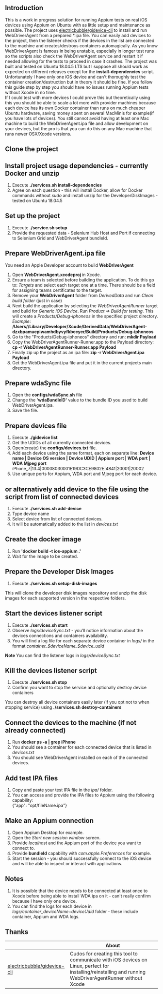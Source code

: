 ## Introduction

This is a work in progress solution for running Appium tests on real iOS devices using Appium on Ubuntu with as little setup and maintenance as possible. The project uses [electricbubble/gidevice-cli](https://github.com/electricbubble/gidevice-cli) to install and run WebDriverAgent from a prepared *.ipa file. You can easily add devices to the project, then the listener checks if the devices in the list are connected to the machine and creates/destroys containers automagically. As you know WebDriverAgent is famous in being unstable, especially in longer test runs so the scripts also check the WebDriverAgent service and restart it if needed allowing for the tests to proceed in case it crashes. The project was built and tested on Ubuntu 18.04.5 LTS but I suppose all should work as expected on different releases except for the **install-dependencies** script. Unfortunately I have only one iOS device and can't thoroughly test the container creation/destruction but in theory it should be fine. If you follow this guide step by step you should have no issues running Appium tests without Xcode in no time.  
If I could test with more devices I could prove this but theoretically using this you should be able to scale a lot more with provider machines because each device has its own Docker container than runs on much cheaper Ubuntu hardware, saving money spent on several MacMinis for example(if you have lots of devices). You still cannot avoid having at least one Mac machine to build the WebDriverAgent.ipa file and allow development on your devices, but the pro is that you can do this on any Mac machine that runs newer OSX/Xcode versions.

## Clone the project

## Install project usage dependencies - currently Docker and unzip

1. Execute **./services.sh install-dependencies**
2. Agree on each question - this will install Docker, allow for Docker commands without *sudo* and install unzip for the DeveloperDiskImages - tested on Ubuntu 18.04.5

## Set up the project
1. Execute **./service.sh setup**
2. Provide the requested data - Selenium Hub Host and Port if connecting to Selenium Grid and WebDriverAgent bundleId.

## Prepare WebDriverAgent.ipa file

You need an Apple Developer account to build **WebDriverAgent**

1. Open **WebDriverAgent.xcodeproj** in Xcode.
2. Ensure a team is selected before building the application. To do this go to: *Targets* and select each target one at a time. There should be a field for assigning teams certificates to the target.
3. Remove your **WebDriverAgent** folder from *DerivedData* and run *Clean build folder* (just in case)
4. Next build the application by selecting the *WebDriverAgentRunner* target and build for *Generic iOS Device*. Run *Product => Build for testing*. This will create a *Products/Debug-iphoneos* in the specified project directory.  
*Example*: **/Users/<username>/Library/Developer/Xcode/DerivedData/WebDriverAgent-dzxbpamuepiwamhdbyvyfkbecyer/Build/Products/Debug-iphoneos**
5. Go to the "Products/Debug-iphoneos" directory and run:
**mkdir Payload**
6. Copy the WebDriverAgentRunner-Runner.app to the Payload directory:
**cp -r WebDriverAgentRunner-Runner.app Payload**
7. Finally zip up the project as an ipa file:
**zip -r WebDriverAgent.ipa Payload**
8. Get the WebDriverAgent.ipa file and put it in the current projects main directory.

## Prepare wdaSync file
1. Open the **configs/wdaSync.sh** file
2. Change the **'wdaBundleID'** value to the bundle ID you used to build WebDriverAgent.ipa.
3. Save the file.

## Prepare devices file
1. Execute **./gidevice list**
2. Get the UDIDs of all currently connected devices.
3. Open(create) the **configs/devices.txt** file.
4. Add each device using the same format, each on separate line:
**Device name | Device OS version | Device UDID | Appium port | WDA port | WDA Mjpeg port**  
iPhone_7|13.4|00008030001E19DC3CE9802E|4841|20001|20002
5. Use unique ports for Appium, WDA port and Mjpeg port for each device.

## or alternatively add device to the file using the script from list of connected devices
1. Execute **./services.sh add-device**
2. Type device name
3. Select device from list of connected devices.
4. It will be automatically added to the list in *devices.txt*

## Create the docker image
1. Run **'docker build -t ios-appium .'**
2. Wait for the image to be created.

## Prepare the Developer Disk Images

1. Execute **./services.sh setup-disk-images**

This will clone the developer disk images repository and unzip the disk images for each supported version in the respective folders.

## Start the devices listener script
1. Execute **./services.sh start**
2. Observe *logs/deviceSync.txt* - you'll notice information about the devices connections and containers availability.
3. You will find a log file for each separate device container in *logs/* in the format *container_$deviceName_$device_udid*

**Note** You can find the listener logs in *logs/deviceSync.txt*

## Kill the devices listener script
1. Execute **./services.sh stop**
2. Confirm you want to stop the service and optionally destroy device containers

You can destroy all device containers easily later (if you opt not to when stopping service) using **./services.sh destroy-containers**

## Connect the devices to the machine (if not already connected)
1. Run **docker ps -a | grep iPhone**
2. You should see a container for each connected device that is listed in *devices.txt*
3. You should see WebDriverAgent installed on each of the connected devices.

## Add test IPA files
1. Copy and paste your test IPA file in the *ipa/* folder.
2. You can access and provide the IPA files to Appium using the following capability:  
{"app": "opt/fileName.ipa"}

## Make an Appium connection
1. Open Appium Desktop for example.
2. Open the *Start new session window* screen.
3. Provide *localhost* and the Appium port of the device you want to connect to.
4. Provide **bundleId** capability with *com.apple.Preferences* for example.
5. Start the session - you should successfully connect to the iOS device and will be able to inspect or interact with applications.

## Notes
1. It is possible that the device needs to be connected at least once to Xcode before being able to install WDA ipa on it - can't really confirm because I have only one device.
2. You can find the logs for each device in *logs/container_$deviceName-$deviceUdid* folder - these include container, Appium and WDA logs.

## Thanks

| |About|
|---|---|
|[electricbubble/gidevice-cli](https://github.com/electricbubble/gidevice-cli)|Cudos for creating this tool to communicate with iOS devices on Linux, perfect for installing/reinstalling and running WebDriverAgentRunner without Xcode|
